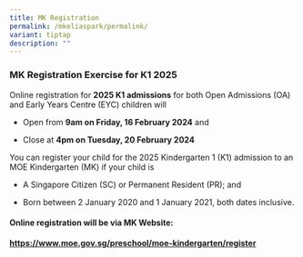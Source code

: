 ```yaml
---
title: MK Registration
permalink: /mkeliaspark/permalink/
variant: tiptap
description: ""
---
```

<h3>MK Registration Exercise for K1 2025</h3>
<p>Online registration for <strong>2025 K1 admissions</strong> for both Open
    Admissions (OA) and Early Years Centre (EYC) children will</p>
<ul data-tight="true" class="tight">
    <li>
        <p>Open from <strong>9am on Friday, 16 February 2024</strong> and</p>
    </li>
    <li>
        <p>Close at <strong>4pm on Tuesday, 20 February 2024</strong>
        </p>
    </li>
</ul>
<p>You can register your child for the 2025 Kindergarten 1 (K1) admission
    to an MOE Kindergarten (MK) if your child is</p>
<ul data-tight="true" class="tight">
    <li>
        <p>A Singapore Citizen (SC) or Permanent Resident (PR); and</p>
    </li>
    <li>
        <p>Born between 2 January 2020 and 1 January 2021, both dates inclusive.</p>
    </li>
</ul>
<h4>Online registration will be via MK Website:</h4>
<p><strong><a href="https://www.moe.gov.sg/preschool/moe-kindergarten/register" rel="noopener noreferrer nofollow" target="_blank"><u>https://www.moe.gov.sg/preschool/moe-kindergarten/register</u></a></strong>
</p>
<h3></h3>
<p></p>
